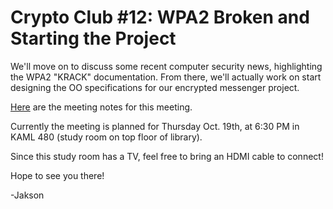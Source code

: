 # Crypto Club #12: WPA2 Broken and Starting the Project
We'll move on to discuss some recent computer security news, highlighting the WPA2 "KRACK" documentation. From there, we'll actually work on start designing the OO specifications for our encrypted messenger project.

[Here](https://github.com/CryptoClubUMD/cryptoclub/blob/master/meeting-notes/f17/meeting-12.md) are the meeting notes for this meeting.

Currently the meeting is planned for Thursday Oct. 19th, at 6:30 PM in KAML 480 (study room on top floor of library).

Since this study room has a TV, feel free to bring an HDMI cable to connect!

Hope to see you there!

-Jakson
